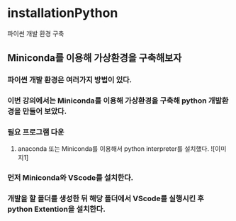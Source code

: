 # installationPython
파이썬 개발 환경 구축

## Miniconda를 이용해 가상환경을 구축해보자

### 파이썬 개발 환경은 여러가지 방법이 있다. 
### 이번 강의에서는 Miniconda를 이용해 가상환경을 구축해 python 개발환경을 만들어 보았다.

### 필요 프로그램 다운
1. anaconda 또는 Miniconda를 이용해서 python interpreter를 설치했다. ![이미지1]

### 먼저 Miniconda와 VScode를 설치한다.
### 개발을 할 폴더를 생성한 뒤 해당 폴더에서 VScode를 실행시킨 후 python Extention을 설치한다.
